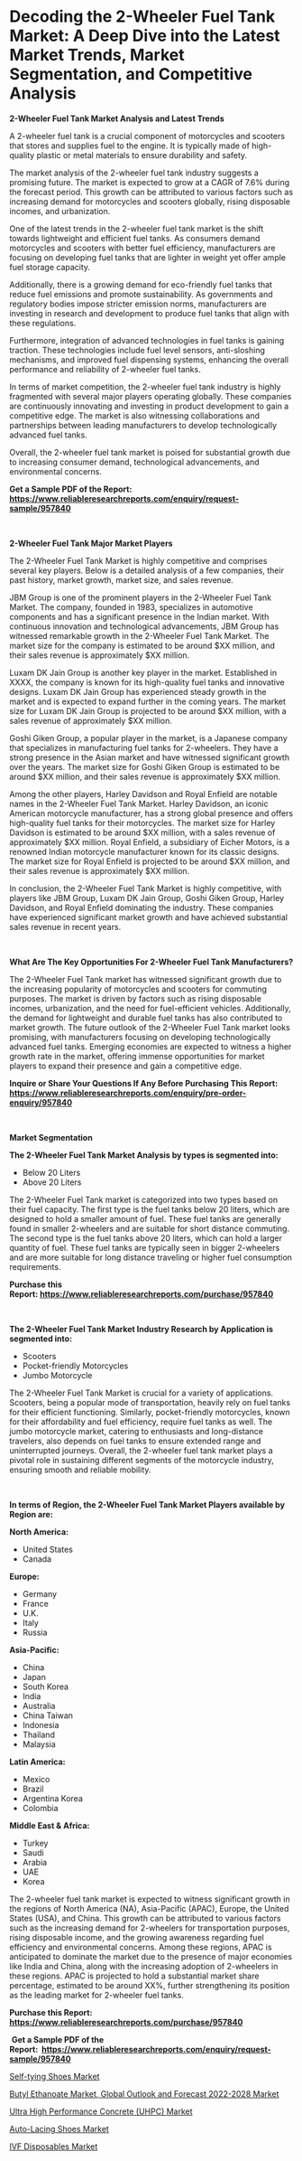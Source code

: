 <p><h1>Decoding the 2-Wheeler Fuel Tank Market: A Deep Dive into the Latest Market Trends, Market Segmentation, and Competitive Analysis</h1></p><p><strong>2-Wheeler Fuel Tank Market Analysis and Latest Trends</strong></p>
<p><p>A 2-wheeler fuel tank is a crucial component of motorcycles and scooters that stores and supplies fuel to the engine. It is typically made of high-quality plastic or metal materials to ensure durability and safety.</p><p>The market analysis of the 2-wheeler fuel tank industry suggests a promising future. The market is expected to grow at a CAGR of 7.6% during the forecast period. This growth can be attributed to various factors such as increasing demand for motorcycles and scooters globally, rising disposable incomes, and urbanization.</p><p>One of the latest trends in the 2-wheeler fuel tank market is the shift towards lightweight and efficient fuel tanks. As consumers demand motorcycles and scooters with better fuel efficiency, manufacturers are focusing on developing fuel tanks that are lighter in weight yet offer ample fuel storage capacity.</p><p>Additionally, there is a growing demand for eco-friendly fuel tanks that reduce fuel emissions and promote sustainability. As governments and regulatory bodies impose stricter emission norms, manufacturers are investing in research and development to produce fuel tanks that align with these regulations.</p><p>Furthermore, integration of advanced technologies in fuel tanks is gaining traction. These technologies include fuel level sensors, anti-sloshing mechanisms, and improved fuel dispensing systems, enhancing the overall performance and reliability of 2-wheeler fuel tanks.</p><p>In terms of market competition, the 2-wheeler fuel tank industry is highly fragmented with several major players operating globally. These companies are continuously innovating and investing in product development to gain a competitive edge. The market is also witnessing collaborations and partnerships between leading manufacturers to develop technologically advanced fuel tanks.</p><p>Overall, the 2-wheeler fuel tank market is poised for substantial growth due to increasing consumer demand, technological advancements, and environmental concerns.</p></p>
<p><strong>Get a Sample PDF of the Report:&nbsp; <a href="https://www.reliableresearchreports.com/enquiry/request-sample/957840">https://www.reliableresearchreports.com/enquiry/request-sample/957840</a></strong></p>
<p>&nbsp;</p>
<p><strong>2-Wheeler Fuel Tank Major Market Players</strong></p>
<p><p>The 2-Wheeler Fuel Tank Market is highly competitive and comprises several key players. Below is a detailed analysis of a few companies, their past history, market growth, market size, and sales revenue.</p><p>JBM Group is one of the prominent players in the 2-Wheeler Fuel Tank Market. The company, founded in 1983, specializes in automotive components and has a significant presence in the Indian market. With continuous innovation and technological advancements, JBM Group has witnessed remarkable growth in the 2-Wheeler Fuel Tank Market. The market size for the company is estimated to be around $XX million, and their sales revenue is approximately $XX million.</p><p>Luxam DK Jain Group is another key player in the market. Established in XXXX, the company is known for its high-quality fuel tanks and innovative designs. Luxam DK Jain Group has experienced steady growth in the market and is expected to expand further in the coming years. The market size for Luxam DK Jain Group is projected to be around $XX million, with a sales revenue of approximately $XX million.</p><p>Goshi Giken Group, a popular player in the market, is a Japanese company that specializes in manufacturing fuel tanks for 2-wheelers. They have a strong presence in the Asian market and have witnessed significant growth over the years. The market size for Goshi Giken Group is estimated to be around $XX million, and their sales revenue is approximately $XX million.</p><p>Among the other players, Harley Davidson and Royal Enfield are notable names in the 2-Wheeler Fuel Tank Market. Harley Davidson, an iconic American motorcycle manufacturer, has a strong global presence and offers high-quality fuel tanks for their motorcycles. The market size for Harley Davidson is estimated to be around $XX million, with a sales revenue of approximately $XX million. Royal Enfield, a subsidiary of Eicher Motors, is a renowned Indian motorcycle manufacturer known for its classic designs. The market size for Royal Enfield is projected to be around $XX million, and their sales revenue is approximately $XX million.</p><p>In conclusion, the 2-Wheeler Fuel Tank Market is highly competitive, with players like JBM Group, Luxam DK Jain Group, Goshi Giken Group, Harley Davidson, and Royal Enfield dominating the industry. These companies have experienced significant market growth and have achieved substantial sales revenue in recent years.</p></p>
<p>&nbsp;</p>
<p><strong>What Are The Key Opportunities For 2-Wheeler Fuel Tank Manufacturers?</strong></p>
<p><p>The 2-Wheeler Fuel Tank market has witnessed significant growth due to the increasing popularity of motorcycles and scooters for commuting purposes. The market is driven by factors such as rising disposable incomes, urbanization, and the need for fuel-efficient vehicles. Additionally, the demand for lightweight and durable fuel tanks has also contributed to market growth. The future outlook of the 2-Wheeler Fuel Tank market looks promising, with manufacturers focusing on developing technologically advanced fuel tanks. Emerging economies are expected to witness a higher growth rate in the market, offering immense opportunities for market players to expand their presence and gain a competitive edge.</p></p>
<p><strong>Inquire or Share Your Questions If Any Before Purchasing This Report: <a href="https://www.reliableresearchreports.com/enquiry/pre-order-enquiry/957840">https://www.reliableresearchreports.com/enquiry/pre-order-enquiry/957840</a></strong></p>
<p>&nbsp;</p>
<p><strong>Market Segmentation</strong></p>
<p><strong>The 2-Wheeler Fuel Tank Market Analysis by types is segmented into:</strong></p>
<p><ul><li>Below 20 Liters</li><li>Above 20 Liters</li></ul></p>
<p><p>The 2-Wheeler Fuel Tank market is categorized into two types based on their fuel capacity. The first type is the fuel tanks below 20 liters, which are designed to hold a smaller amount of fuel. These fuel tanks are generally found in smaller 2-wheelers and are suitable for short distance commuting. The second type is the fuel tanks above 20 liters, which can hold a larger quantity of fuel. These fuel tanks are typically seen in bigger 2-wheelers and are more suitable for long distance traveling or higher fuel consumption requirements.</p></p>
<p><strong>Purchase this Report:&nbsp;<a href="https://www.reliableresearchreports.com/purchase/957840">https://www.reliableresearchreports.com/purchase/957840</a></strong></p>
<p>&nbsp;</p>
<p><strong>The 2-Wheeler Fuel Tank Market Industry Research by Application is segmented into:</strong></p>
<p><ul><li>Scooters</li><li>Pocket-friendly Motorcycles</li><li>Jumbo Motorcycle</li></ul></p>
<p><p>The 2-Wheeler Fuel Tank Market is crucial for a variety of applications. Scooters, being a popular mode of transportation, heavily rely on fuel tanks for their efficient functioning. Similarly, pocket-friendly motorcycles, known for their affordability and fuel efficiency, require fuel tanks as well. The jumbo motorcycle market, catering to enthusiasts and long-distance travelers, also depends on fuel tanks to ensure extended range and uninterrupted journeys. Overall, the 2-wheeler fuel tank market plays a pivotal role in sustaining different segments of the motorcycle industry, ensuring smooth and reliable mobility.</p></p>
<p>&nbsp;</p>
<p><strong>In terms of Region, the 2-Wheeler Fuel Tank Market Players available by Region are:</strong></p>
<p>
    <p> <strong> North America: </strong>
        <ul>
            <li>United States</li>
            <li>Canada</li>
        </ul>
        </p> 
    <p> <strong> Europe: </strong>
        <ul>
            <li>Germany</li>
            <li>France</li>
            <li>U.K.</li>
            <li>Italy</li>
            <li>Russia</li>
        </ul>
        </p> 
    <p> <strong> Asia-Pacific: </strong>
        <ul>
            <li>China</li>
            <li>Japan</li>
            <li>South Korea</li>
            <li>India</li>
            <li>Australia</li>
            <li>China Taiwan</li>
            <li>Indonesia</li>
            <li>Thailand</li>
            <li>Malaysia</li>
        </ul>
        </p> 
    <p> <strong> Latin America: </strong>
        <ul>
            <li>Mexico</li>
            <li>Brazil</li>
            <li>Argentina Korea</li>
            <li>Colombia</li>
        </ul>
        </p> 
    <p> <strong> Middle East & Africa: </strong>
        <ul>
            <li>Turkey</li>
            <li>Saudi</li>
            <li>Arabia</li>
            <li>UAE</li>
            <li>Korea</li>
        </ul>
    </p>
    </p>
<p><p>The 2-wheeler fuel tank market is expected to witness significant growth in the regions of North America (NA), Asia-Pacific (APAC), Europe, the United States (USA), and China. This growth can be attributed to various factors such as the increasing demand for 2-wheelers for transportation purposes, rising disposable income, and the growing awareness regarding fuel efficiency and environmental concerns. Among these regions, APAC is anticipated to dominate the market due to the presence of major economies like India and China, along with the increasing adoption of 2-wheelers in these regions. APAC is projected to hold a substantial market share percentage, estimated to be around XX%, further strengthening its position as the leading market for 2-wheeler fuel tanks.</p></p>
<p><strong>Purchase this Report: <a href="https://www.reliableresearchreports.com/purchase/957840">https://www.reliableresearchreports.com/purchase/957840</a></strong></p>
<p>&nbsp;<strong>Get a Sample PDF of the Report:&nbsp;&nbsp;<a href="https://www.reliableresearchreports.com/enquiry/request-sample/957840">https://www.reliableresearchreports.com/enquiry/request-sample/957840</a></strong></p>
<p><strong></strong></p>
<p><p><a href="https://medium.com/@kaceyrath/self-tying-shoes-market-size-growth-forecast-2023-2030-81b668ea4d48">Self-tying Shoes Market</a></p><p><a href="https://issuu.com/reportprime-2/docs/butyl-ethanoate-market-global-outlook-and-forecast?fr=xKAE9_zU1NQ">Butyl Ethanoate Market, Global Outlook and Forecast 2022-2028 Market</a></p><p><a href="https://github.com/NorbertYates/Market-Research-Report-List-1/blob/main/ultra-high-performance-concrete-uhpc-market.md">Ultra High Performance Concrete (UHPC) Market</a></p><p><a href="https://medium.com/@zoeyjohns1903/auto-lacing-shoes-market-size-growth-forecast-2023-2030-f2d81b8a02f2">Auto-Lacing Shoes Market</a></p><p><a href="https://www.reportprime.com/ivf-disposables-r8359">IVF Disposables Market</a></p></p>